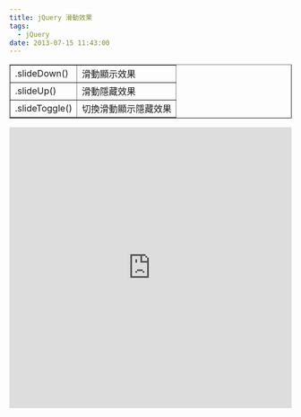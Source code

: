 ```yaml
---
title: jQuery 滑動效果
tags:
  - jQuery
date: 2013-07-15 11:43:00
---
```


<div><table border="1">        <tbody><tr>            <td>.slideDown()</td>            <td>滑動顯示效果</td>        </tr><tr>            <td>.slideUp()</td>            <td>滑動隱藏效果</td>        </tr><tr>            <td>.slideToggle()</td>            <td>切換滑動顯示隱藏效果</td>        </tr></tbody></table></div>
<div><iframe allowfullscreen="allowfullscreen" frameborder="0" height="500" src="http://jsfiddle.net/pAuZN/embedded/js,html,result/presentation" width="100%"></iframe></div>